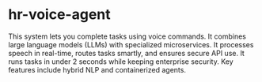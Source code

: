 # hr-voice-agent
This system lets you complete tasks using voice commands. It combines large language models (LLMs) with specialized microservices. It processes speech in real-time, routes tasks smartly, and ensures secure API use. It runs tasks in under 2 seconds while keeping enterprise security. Key features include hybrid NLP and containerized agents.

